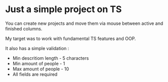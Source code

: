 # Just a simple project on TS

You can create new projects and move them via mouse between active and finished columns.

My target was to work with fundamental TS features and OOP.

It also has a simple validation :
- Min descritiom length - 5 characters
- Min amount of people - 1
- Max amount of people - 10
- All fields are required

